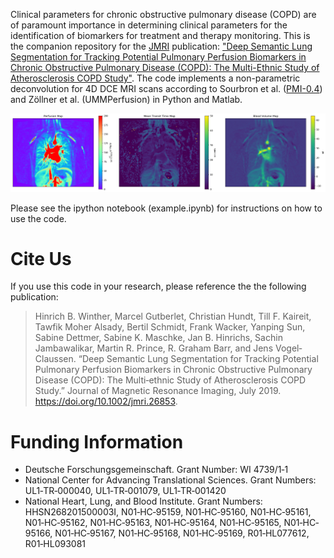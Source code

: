 Clinical parameters for chronic obstructive pulmonary disease (COPD) are of paramount importance in determining clinical parameters for the identification of biomarkers for treatment and therapy monitoring. This is the companion repository for the [JMRI] publication: ["Deep Semantic Lung Segmentation for Tracking Potential Pulmonary Perfusion Biomarkers in Chronic Obstructive Pulmonary Disease (COPD): The Multi-Ethnic Study of Atherosclerosis COPD Study"][paper]. The code implements a non-parametric deconvolution for 4D DCE MRI scans according to Sourbron et al. ([PMI-0.4]) and Zöllner et al. (UMMPerfusion) in Python and Matlab.

![perfusion, mean transit time, and blood volume maps](images/maps.png "perfusion, mean transit time, and blood volume maps")

Please see the ipython notebook (example.ipynb) for instructions on how to use the code.


Cite Us
=======
If you use this code in your research, please reference the the following publication:  
> Hinrich B. Winther, Marcel Gutberlet, Christian Hundt, Till F. Kaireit, Tawfik Moher Alsady, Bertil Schmidt, Frank Wacker, Yanping Sun, Sabine Dettmer, Sabine K. Maschke, Jan B. Hinrichs, Sachin Jambawalikar, Martin R. Prince, R. Graham Barr, and Jens Vogel‐Claussen. “Deep Semantic Lung Segmentation for Tracking Potential Pulmonary Perfusion Biomarkers in Chronic Obstructive Pulmonary Disease (COPD): The Multi‐ethnic Study of Atherosclerosis COPD Study.” Journal of Magnetic Resonance Imaging, July 2019. https://doi.org/10.1002/jmri.26853.


Funding Information
===================
  - Deutsche Forschungsgemeinschaft. Grant Number: WI 4739/1‐1
  - National Center for Advancing Translational Sciences. Grant Numbers: UL1‐TR‐000040, UL1‐TR‐001079, UL1‐TR‐001420
  - National Heart, Lung, and Blood Institute. Grant Numbers: HHSN268201500003I, N01‐HC‐95159, N01‐HC‐95160, N01‐HC‐95161, N01‐HC‐95162, N01‐HC‐95163, N01‐HC‐95164, N01‐HC‐95165, N01‐HC‐95166, N01‐HC‐95167, N01‐HC‐95168, N01‐HC‐95169, R01‐HL077612, R01‐HL093081


[JMRI]: https://onlinelibrary.wiley.com/journal/15222586
[paper]: https://doi.org/10.1002/jmri.26853
[PMI-0.4]: https://github.com/plaresmedima/PMI-0.4
[UMMPerfusion]: http://ikrsrv1.medma.uni-heidelberg.de/redmine/projects/ummperfusion